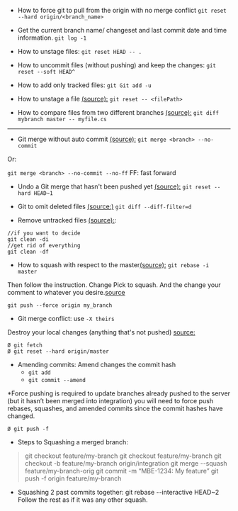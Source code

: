 * How to force git to pull from the origin with no merge conflict
```git reset --hard origin/<branch_name>```

* Get the current branch name/ changeset and last commit date and time information.
```git log -1```

* How to unstage files:
```git reset HEAD -- .```

* How to uncommit files (without pushing) and keep the changes:
```git reset --soft HEAD^```

* How to add only tracked files:
```git Git add -u```

* How to unstage a file [(source):](https://stackoverflow.com/questions/6919121/why-are-there-two-ways-to-unstage-a-file-in-git) 
```git reset -- <filePath>```

* How to compare files from two different branches [(source):](https://stackoverflow.com/questions/4099742/how-to-compare-files-from-two-different-branches)
```git diff mybranch master -- myfile.cs```
----------
* Git merge without auto commit [(source):](https://stackoverflow.com/questions/8640887/git-merge-without-auto-commit)
```git merge <branch> --no-commit```

Or: 

```git merge <branch> --no-commit --no-ff``` FF: fast forward


* Undo a Git merge that hasn't been pushed yet [(source):](https://stackoverflow.com/questions/2389361/undo-a-git-merge-that-hasnt-been-pushed-yet)
```git reset --hard HEAD~1```

* Git to omit deleted files [(source:)](https://stackoverflow.com/questions/3692152/suppressing-diffs-for-deleted-files-in-git)
```git diff --diff-filter=d```

* Remove untracked files [(source):](https://www.hacksparrow.com/git/remove-untracked-files-and-directories.html):
```git
//if you want to decide
git clean -di
//get rid of everything
git clean -df
```

* How to squash with respect to the master[(source):](https://stackoverflow.com/questions/25356810/git-how-to-squash-all-commits-on-branch)
```git rebase -i master```

Then follow the instruction. 
Change Pick to squash.
And the change your comment to whatever you desire.[source](https://stackoverflow.com/questions/5667884/how-to-squash-commits-in-git-after-they-have-been-pushed)

```git push --force origin my_branch```



* Git  merge conflict: use
```-X theirs```


Destroy your local changes (anything that's not pushed) [source:](https://stackoverflow.com/questions/2452226/master-branch-and-origin-master-have-diverged-how-to-undiverge-branches/2452610)

	Ø git fetch
	Ø git reset --hard origin/master


* Amending commits: 
  Amend changes the commit hash
	- ```git add```
	- ```git commit --amend```


*Force pushing is required to update branches already pushed to the server (but it hasn’t been merged into integration) you will need to force push rebases, squashes, and amended commits since the commit hashes have changed.

	Ø git push -f


* Steps to Squashing a merged branch:

> git checkout feature/my-branch
> git checkout feature/my-branch
> git checkout -b feature/my-branch origin/integration
> git merge --squash feature/my-branch-orig
> git commit -m “MBE-1234: My feature”
> git push -f origin feature/my-branch



* Squashing 2 past commits together:
git rebase --interactive HEAD~2
Follow the rest as if it was any other squash. 

